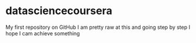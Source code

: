 datasciencecoursera
===================

My first repository on GitHub
I am pretty raw at this and going step by step I hope I cam achieve something
